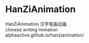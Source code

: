 # HanZiAnimation
HanZiAnimation
汉字笔画动画<br>
chinese writing inimation<br>
alphaactive.github.io/hanzianimation/<br>
